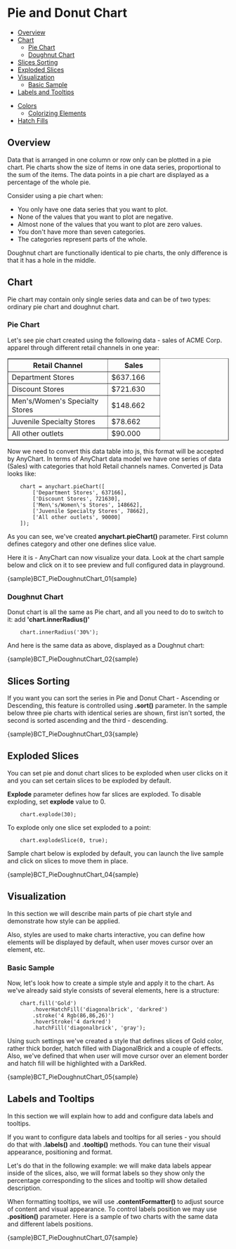 # Pie and Donut Chart
                                                               
* [Overview](#overview)
* [Chart](#chart)
  * [Pie Chart](#pie_chart)
  * [Doughnut Chart](#doughnut_chart)
* [Slices Sorting](#slices_sorting)
* [Exploded Slices](#exploded_slices)
* [Visualization](#visualization)
  * [Basic Sample](#basic_sample)
* [Labels and Tooltips](#labels_and_tooltips)
<!--  * [Working with labels connectors](#label_connectors)-->
<!--* [Using markers](#using_markers)-->
* [Colors](#colors)
  * [Colorizing Elements](#colorizing_elements)
* [Hatch Fills](#hatch_fills)

## Overview

Data that is arranged in one column or row only can be plotted in a pie chart. Pie charts show the size of items in one 
data series, proportional to the sum of the items. The data points in a pie chart are displayed as a percentage of the 
whole pie.
  
  
Consider using a pie chart when:
  
  
* You only have one data series that you want to plot.
* None of the values that you want to plot are negative.
* Almost none of the values that you want to plot are zero values.
* You don't have more than seven categories.
* The categories represent parts of the whole.
  
  
Doughnut chart are functionally identical to pie charts, the only difference is that it has a hole in the middle.

## Chart

Pie chart may contain only single series data and can be of two types: ordinary pie chart and doughnut chart.

### Pie Chart

Let's see pie chart created using the following data - sales of ACME Corp. apparel through different retail channels in 
one year:

<table width="328" border="1" class="dtTABLE">
<tbody><tr>
<th width="210"><b>Retail Channel</b></th>
<th width="102"><b>Sales</b></th>
</tr>
<tr>
<td>Department Stores</td>
<td>$637.166</td>
</tr>
<tr>
<td>Discount Stores</td>
<td> $721.630</td>
</tr>
<tr>
<td>Men's/Women's Specialty Stores</td>
<td> $148.662</td>
</tr>
<tr>
<td>Juvenile Specialty Stores</td>
<td> $78.662</td>
</tr>
<tr>
<td>All other outlets</td>
<td> $90.000</td>
</tr>
</tbody></table>

Now we need to convert this data table into js, this format will be accepted by AnyChart. In terms of AnyChart data 
model we have one series of data (Sales) with categories that hold Retail channels names. Converted js Data looks like:

```
    chart = anychart.pieChart([
        ['Department Stores', 637166],
        ['Discount Stores', 721630],
        ['Men\'s/Women\'s Stores', 148662],
        ['Juvenile Specialty Stores', 78662],
        ['All other outlets', 90000]
    ]);
```

As you can see, we've created **anychart.pieChart()** parameter. First column defines category and other one defines 
slice value.
  
  
Here it is - AnyChart can now visualize your data. Look at the chart sample below and click on it to see preview and 
full configured data in playground.

{sample}BCT\_PieDoughnutChart\_01{sample}

### Doughnut Chart

Donut chart is all the same as Pie chart, and all you need to do to switch to it: add **'chart.innerRadius()'**

```
    chart.innerRadius('30%');
```

And here is the same data as above, displayed as a Doughnut chart:

{sample}BCT\_PieDoughnutChart\_02{sample}

## Slices Sorting

If you want you can sort the series in Pie and Donut Chart - Ascending or Descending, this feature is controlled using 
**.sort()** parameter. In the sample below three pie charts with identical series are shown, first isn't sorted, 
the second is sorted ascending and the third - descending.

{sample}BCT\_PieDoughnutChart\_03{sample}

## Exploded Slices

You can set pie and donut chart slices to be exploded when user clicks on it and you can set certain slices to be 
exploded by default.
  
  
**Explode** parameter defines how far slices are exploded. To disable exploding, set **explode** value to 0.

```
    chart.explode(30);
```

To explode only one slice set exploded to a point:

```
    chart.explodeSlice(0, true);
```

Sample chart below is exploded by default, you can launch the live sample and click on slices to move them in place.

{sample}BCT\_PieDoughnutChart\_04{sample}

## Visualization

In this section we will describe main parts of pie chart style and demonstrate how style can be applied. 

Also, styles are used to make charts interactive, you can define how elements will be displayed by default, when user 
moves cursor over an element, etc. <!--More information about these features can be found in Interactivity tutorial.-->

### Basic Sample

Now, let's look how to create a simple style and apply it to the chart. As we've already said style consists of several 
elements, here is a structure:

```
    chart.fill('Gold')
        .hoverHatchFill('diagonalbrick', 'darkred')
        .stroke('4 Rgb(86,86,26)')
        .hoverStroke('4 darkred')
        .hatchFill('diagonalbrick', 'gray');
```

Using such settings we've created a style that defines slices of Gold color, rather thick border, hatch filled with 
DiagonalBrick and a couple of effects. Also, we've defined that when user will move cursor over an element border and 
hatch fill will be highlighted with a DarkRed.

{sample}BCT\_PieDoughnutChart\_05{sample}

## Labels and Tooltips

In this section we will explain how to add and configure data labels and tooltips. 
<!--Full explanation of formatting and tuning visual appearance for them can be found in Labels and tooltips.-->

If you want to configure data labels and tooltips for all series - you should do that with **.labels()** and 
**.tooltip()** methods. You can tune their visual appearance, positioning and format.
  
  
Let's do that in the following example: we will make data labels appear inside of the slices, also, we will format 
labels so they show only the percentage corresponding to the slices and tooltip will show detailed description.
  
  
When formatting tooltips, we will use **.contentFormatter()** to adjust source of content and visual appearance. 
To control labels position we may use **.position()** parameter. Here is a sample of two charts with the same data and 
different labels positions.

{sample}BCT\_PieDoughnutChart\_07{sample}
<!--
Related Help Topics:

Learn more about labels and tooltips in Labels and tooltips
Full Keywords reference and formatting guide:Labels and tooltips
Full reference of data labels settings can be found in XML Reference, particularly <label_style> and <label_settings> nodes.
--><!--
<a name="label_connectors"/>
### Working with labels connectors

If you want pie slices labels to be shown outside of the chart, connected with slices using a smart non overlapping lines - you should change labels mode to "Outside" and configure connector line:

XML Syntax
XML Code
Plain code
01
<pie_series>
02
  <label_settings mode="Outside" text_align="Center" />
03
  <connector enabled="True" color="Black" opacity="1" thickness="1" />
04
</pie_series>
Here is a sample of Pie chart with connectors:

Live Sample:  Sample Pie chart - Working with labels connectors

And here is a sample multi-series chart with connectors:

Live Sample:  Sample Pie chart - Working with multiseries labels connectors
--><!--
<a name="using_markers"/>
## Using markers

Marker is an object with a specified shape, size, and color or an image used to mark and to identify chart elements. AnyChart allows to add markers to any data element including slices.

In the sample below we will take single-series data described above and mark the highest slice in series with a "Star5" of the "Gold" color.

To make marker visually appealing we will create a style, that will tell AnyChart to set marker size to 16 pixels in normal state, and make it bigger (22 pixels) when user moves cursor over an element.

Marker style "myMarker":

XML Syntax
XML Code
Plain code
01
<marker_style name="myMarker" color="Gold">
02
  <marker type="Star5" size="16" />
03
  <states>
04
    <hover>
05
      <marker size="22" />
06
    </hover>
07
  </states>
08
</marker_style>
To apply marker to the certain we need to create <marker> sub-node in <point> and add 
<marker enabled="True" style="myMarker"/>

XML Syntax
XML Code
Plain code
01
<point name="Peter" y="18000">
02
  <marker enabled="True" style="myMarker" />
03
</point>
And here is a result - the best retail channel for ACME Corp. is Discount Stores and we show this on the chart:

Live Sample:  Sample Pie chart - Working with markers

Related help topics:

You can read more about working with markers in Markers tutorial.
Full reference of marker style can be found in XMLReference, particularly <marker_style> node.
-->

## Colors

AnyChart uses default colors to colorize data elements of chart automatically even if you have not define special 
colors. Also you can set and apply the color to exact data series or data point.

### Colorizing Elements

Let's demonstrate how to apply different colors to different data series. To apply the color to the exact series we need
 to set **.fill()** parameter. In the sample below we'll color each series to different color. Here is the sample:

{sample}BCT\_PieDoughnutChart\_06{sample}

## Hatch Fills

AnyChart technology allows printing of charts. Some color printers print colors unpredictable and very often it is hard 
to identify similar colors. Also it is impossible to identify colors on prints of b/w (monochrome) printers. AnyChart 
has very useful feature - hatch fills, ideal for differentiating elements for black and white display or for those who 
are color blind. Hatch fill is fully-independent structure, it doesn't rely on color fill and it has own settings. To
 see whole range of available hatch types see [Hatch](../General_Appearance_Settings/Hatch_Fill) tutorial.
  
  
To demonstrate hatch fill feature we've prepared the following sample. As you see it is completely monochrome. We have 
chart with 10 series. For every series we've applied different hatch fills by setting **.hatchFill()** parameter for 
each of them.

{sample}BCT\_PieDoughnutChart\_08{sample}